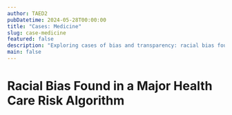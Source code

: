 ```yaml
---
author: TAED2
pubDatetime: 2024-05-28T00:00:00
title: "Cases: Medicine"
slug: case-medicine
featured: false
description: "Exploring cases of bias and transparency: racial bias found in a major health care risk algorithm."
main: false
---
```


# Racial Bias Found in a Major Health Care Risk Algorithm
